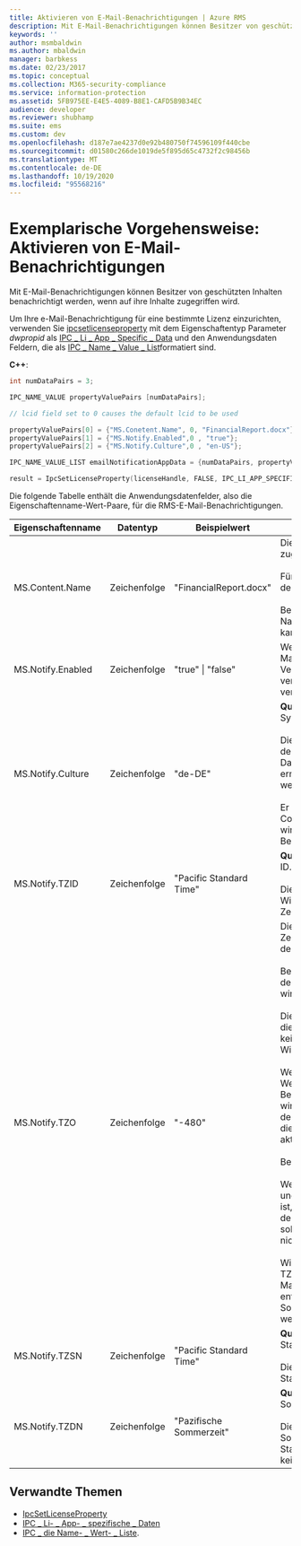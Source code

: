 ```yaml
---
title: Aktivieren von E-Mail-Benachrichtigungen | Azure RMS
description: Mit E-Mail-Benachrichtigungen können Besitzer von geschützten Inhalten benachrichtigt werden, wenn auf ihre Inhalte zugegriffen wird.
keywords: ''
author: msmbaldwin
ms.author: mbaldwin
manager: barbkess
ms.date: 02/23/2017
ms.topic: conceptual
ms.collection: M365-security-compliance
ms.service: information-protection
ms.assetid: 5FB975EE-E4E5-4089-B8E1-CAFD5B9B34EC
audience: developer
ms.reviewer: shubhamp
ms.suite: ems
ms.custom: dev
ms.openlocfilehash: d187e7ae4237d0e92b480750f74596109f440cbe
ms.sourcegitcommit: d01580c266de1019de5f895d65c4732f2c98456b
ms.translationtype: MT
ms.contentlocale: de-DE
ms.lasthandoff: 10/19/2020
ms.locfileid: "95568216"
---
```

# <a name="how-to-enable-email-notification"></a>Exemplarische Vorgehensweise: Aktivieren von E-Mail-Benachrichtigungen

Mit E-Mail-Benachrichtigungen können Besitzer von geschützten Inhalten benachrichtigt werden, wenn auf ihre Inhalte zugegriffen wird.

Um Ihre e-Mail-Benachrichtigung für eine bestimmte Lizenz einzurichten, verwenden Sie [ipcsetlicenseproperty](/previous-versions/windows/desktop/msipc/ipcsetlicenseproperty) mit dem Eigenschaftentyp Parameter *dwpropid* als [IPC \_ Li \_ App \_ Specific \_ Data](/previous-versions/windows/desktop/msipc/license-property-types) und den Anwendungsdaten Feldern, die als [IPC \_ Name \_ Value \_ List](/previous-versions/windows/desktop/msipc/ipc-name-value-list)formatiert sind.

**C++**:

```cpp
int numDataPairs = 3;

IPC_NAME_VALUE propertyValuePairs [numDataPairs];

// lcid field set to 0 causes the default lcid to be used

propertyValuePairs[0] = {"MS.Conetent.Name", 0, "FinancialReport.docx"};
propertyValuePairs[1] = {"MS.Notify.Enabled",0 , "true"};
propertyValuePairs[2] = {"MS.Notify.Culture",0 , "en-US"};

IPC_NAME_VALUE_LIST emailNotificationAppData = {numDataPairs, propertyValuePairs};

result = IpcSetLicenseProperty(licenseHandle, FALSE, IPC_LI_APP_SPECIFIC_DATA, emailNotificationAppData);
```

Die folgende Tabelle enthält die Anwendungsdatenfelder, also die Eigenschaftenname-Wert-Paare, für die RMS-E-Mail-Benachrichtigungen.


|Eigenschaftenname | Datentyp | Beispielwert | Notizen |
|--------------|-----------|---------------|-------|
|MS.Content.Name|Zeichenfolge|"FinancialReport.docx"|Dies ist ein Bezeichner, der dem geschützten Inhalt zugeordnet ist.<br><br> Für geschützte Dateien sollte dieser Wert den Namen der Datei ohne Pfadinformationen enthalten.<br><br> Bei anderen Arten von Inhalten, z. B. eine E-Mail-Nachricht sollte er den Betreff der E-Mail enthalten oder kann er leer sein.|
|MS.Notify.Enabled|Zeichenfolge|"true" &#124; "false"|Wenn dieser Wert auf „true“ festgelegt ist, wird eine E-Mail-Benachrichtigung an den Besitzer der Veröffentlichungslizenz gesendet, sobald jemand versucht, diese zum Abrufen einer Endbenutzerlizenz zu verwenden.|
|MS.Notify.Culture|Zeichenfolge|"de-DE"| **Quelle:** System.Globalization.CultureInfo.CurrentUICulture.Name <br><br>Dieser Wert wird verwendet, um die lokalisierte Sprache der E-Mail-Benachrichtigung sowie das Datums-/Uhrzeitformat und das Zahlenformat zu ermitteln, die in der E-Mail-Nachricht verwendet werden sollten.<br><br>Er sollte anhand der Benutzereinstellungen des Computers, auf dem die Veröffentlichungslizenz erstellt wird, oder basierend auf der bevorzugten Kultur des Besitzers der Veröffentlichungslizenz festgelegt werden.|
|MS.Notify.TZID|Zeichenfolge|"Pacific Standard Time"|**Quelle:** TimeZoneInfo.Local.Id – Windows-Zeitzonen-ID.<br><br>Dieser Wert ist der Zeitzonenbezeichner des Microsoft Windows-Betriebssystems, der eine bestimmten Zeitzone und deren Eigenschaften beschreibt.|
|MS.Notify.TZO|Zeichenfolge|"-480"|Dies ist das in Minuten angegebene Zeitzonenoffset der Zeitzone des Besitzers der Veröffentlichungslizenz von der UTC-Zeit.<br><br>Bei Angabe eines gültigen TZID-Werts wird der Offset der angegebenen Zeitzone verwendet, und dieser Wert wird ignoriert.<br><br>Dieser Wert wird eher von Veröffentlichungsplattformen, die nicht auf Windows basieren, verwendet, da diese keinen Zugriff auf die Liste der Zeitzone-ID-Werte des Windows-Betriebssystems haben.<br><br>Wenn kein Wert TZID-Wert angegeben wird, wird dieser Wert zur Berechnung des Zeitoffsets von Benachrichtigungen verwendet, und der TZSN-Wert wird (unabhängig von der Zeitzonenwert) zur Angabe des Namens der Zeitzone verwendet. Dies bewirkt, dass die Zeitzone fest ist und ggf. nicht für die Sommerzeit aktualisiert wird.<br><br>Beispiel:<br><br>Wenn TXID leer ist und TZ0 auf "-420" festgelegt ist und wenn für TZSN "Pacific Daylight Time" angegeben ist, werden alle Werte in der E-Mail-Benachrichtigung der Zeitzone "Pacific Daylight Time" angepasst und als solche angezeigt, selbst wenn die Sommerzeit derzeit nicht mehr in Kraft ist.<br><br>Wird dagegen ein TZID-Wert zusammen mit Werten für TZSN und TZDN angegeben, dann wird der in der E-Mail-Benachrichtigung angegebene Zeitpunkt entsprechend der Maßgabe, ob Datum und Uhrzeit im Sommerzeitmodus oder Standardmodus angezeigt werden sollen, angepasst und angezeigt.|
|MS.Notify.TZSN|Zeichenfolge|"Pacific Standard Time"|**Quelle:** TimeZoneInfo.Local.StandardName – Standardzeitzonenname.<br><br>Dies sollte der lokalisierte Name des Standardzeitzonennamens der Zeitzone sein.|
|MS.Notify.TZDN|Zeichenfolge|"Pazifische Sommerzeit"|**Quelle:** TimeZoneInfo.Local.DaylightName – Name der Sommerzeitzeitzone.<br><br>Dies sollte der lokalisierte Name der Sommerzeitzeitzone sein. Er kann mit dem Standardnamen identisch sein, wenn in der Zeitzone keine Sommerzeit unterstützt wird.|

## <a name="related-topics"></a>Verwandte Themen

- [IpcSetLicenseProperty](/previous-versions/windows/desktop/msipc/ipcsetlicenseproperty)
- [IPC \_ Li- \_ App- \_ spezifische \_ Daten](/previous-versions/windows/desktop/msipc/license-property-types)
- [IPC \_ die Name- \_ Wert- \_ Liste](/previous-versions/windows/desktop/msipc/ipc-name-value-list).